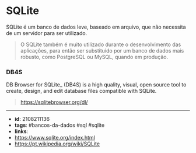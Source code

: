 # SQLite

SQLite é um banco de dados leve, baseado em arquivo, que não necessita de um servidor para ser utilizado.

> O SQLite também é muito utilizado durante o desenvolvimento das aplicações, para então ser substituído por um banco de dados mais robusto, como PostgreSQL ou MySQL, quando em produção.


### DB4S
DB Browser for SQLite_ (DB4S) is a high quality, visual, open source tool to create, design, and edit database files compatible with SQLite.
> https://sqlitebrowser.org/dl/

---
- **id**:  2108211136
- **tags**: #bancos-da-dados #sql #sqlite
- **links**:
- https://www.sqlite.org/index.html
- https://pt.wikipedia.org/wiki/SQLite